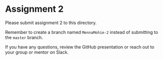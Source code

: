 # Assignment 2

Please submit assignment 2 to this directory.

Remember to create a branch named `MennaMohie-2` 
instead of submitting to the `master` branch.

If you have any questions, review the GitHub presentation or reach
out to your group or mentor on Slack.
